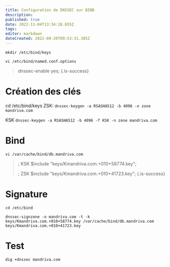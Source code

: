 ```yaml
---
title: Configuration de DNSSEC sur BIND
description: 
published: true
date: 2022-11-04T13:34:18.655Z
tags: 
editor: markdown
dateCreated: 2022-09-20T09:53:31.385Z
---
```


`mkdir /etc/bind/keys`


`vi /etc/bind/named.conf.options`

> dnssec-enable yes;
{.is-success}

# Création des clés
cd /etc/bind/keys
ZSK:
`dnssec-keygen -a RSASHA512 -b 4096 -n zone mandriva.com`

KSK
`dnssec-keygen -a RSASHA512 -b 4096 -f KSK -n zone mandriva.com`



# Bind
`vi /var/cache/bind/db.mandriva.com`

>; KSK
>$include "keys/Kmandriva.com.+010+58774.key";
>
>; ZSK
>$include "keys/Kmandriva.com.+010+41723.key";
{.is-success}

# Signature

`cd /etc/bind`

`dnssec-signzone -o mandriva.com -t -k keys/Kmandriva.com.+010+58774.key /var/cache/bind/db.mandriva.com keys/Kmandriva.com.+010+41723.key`

# Test
`dig +dnssec mandriva.com`